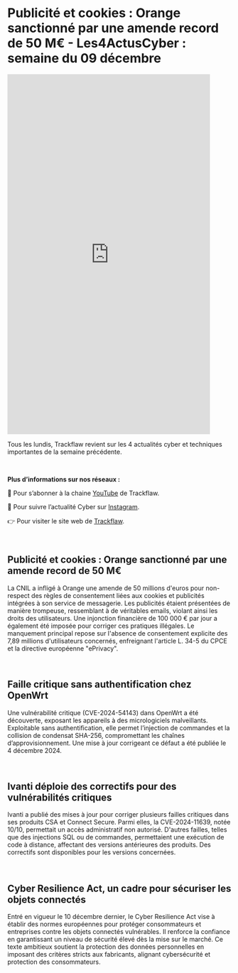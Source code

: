 # Publicité et cookies : Orange sanctionné par une amende record de 50 M€ - Les4ActusCyber : semaine du 09 décembre

    
<div class="flex-container">
   <div class="flex-items">
   <iframe width="456" height="811" src="https://www.youtube.com/embed/RihNo1FYscU"
   title="Publicité et cookies : Orange sanctionné par une amende record de 50 M€ - #Les4ActusCyber : semaine du 09 décembre" frameborder="0" allow="accelerometer; autoplay; clipboard-write; 
   encrypted-media; gyroscope; picture-in-picture; web-share" allowfullscreen></iframe>
   </div>

   <div class="flex-items">
      <p>Tous les lundis, Trackflaw revient sur les 4 actualités cyber et techniques importantes de la semaine précédente.</p>
      <br>
      <p><strong>Plus d’informations sur nos réseaux :</strong></p>
      <p>🔴 Pour s’abonner à la chaine <a href="https://www.youtube.com/@trackflaw" target="_blank" rel="noopener noreffer ">YouTube</a> de Trackflaw.</p>
      <p>📸 Pour suivre l’actualité Cyber sur <a href="https://www.instagram.com/trackflaw/" target="_blank" rel="noopener noreffer ">Instagram</a>.</p>
      <p>👉 Pour visiter le site web de <a href="https://trackflaw.com" target="_blank" rel="noopener noreffer ">Trackflaw</a>.</p>
   </div>
</div>

    
<br>

## Publicité et cookies : Orange sanctionné par une amende record de 50 M€


La CNIL a infligé à Orange une amende de 50 millions d'euros pour non-respect des règles de consentement liées aux cookies et publicités intégrées à son service de messagerie. Les publicités étaient présentées de manière trompeuse, ressemblant à de véritables emails, violant ainsi les droits des utilisateurs. Une injonction financière de 100 000 € par jour a également été imposée pour corriger ces pratiques illégales.
Le manquement principal repose sur l'absence de consentement explicite des 7,89 millions d'utilisateurs concernés, enfreignant l'article L. 34-5 du CPCE et la directive européenne "ePrivacy".


<br>

## Faille critique sans authentification chez OpenWrt


Une vulnérabilité critique (CVE-2024-54143) dans OpenWrt a été découverte, exposant les appareils à des micrologiciels malveillants. Exploitable sans authentification, elle permet l’injection de commandes et la collision de condensat SHA-256, compromettant les chaînes d’approvisionnement. 
Une mise à jour corrigeant ce défaut a été publiée le 4 décembre 2024.


<br>

## Ivanti déploie des correctifs pour des vulnérabilités critiques


Ivanti a publié des mises à jour pour corriger plusieurs failles critiques dans ses produits CSA et Connect Secure. Parmi elles, la CVE-2024-11639, notée 10/10, permettait un accès administratif non autorisé. D'autres failles, telles que des injections SQL ou de commandes, permettaient une exécution de code à distance, affectant des versions antérieures des produits.
Des correctifs sont disponibles pour les versions concernées.


<br>

## Cyber Resilience Act, un cadre pour sécuriser les objets connectés


Entré en vigueur le 10 décembre dernier, le Cyber Resilience Act vise à établir des normes européennes pour protéger consommateurs et entreprises contre les objets connectés vulnérables. Il renforce la confiance en garantissant un niveau de sécurité élevé dès la mise sur le marché.
Ce texte ambitieux soutient la protection des données personnelles en imposant des critères stricts aux fabricants, alignant cybersécurité et protection des consommateurs.


